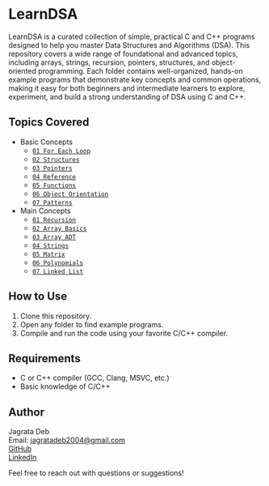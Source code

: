 # LearnDSA

LearnDSA is a curated collection of simple, practical C and C++ programs designed to help you master Data Structures and Algorithms (DSA). This repository covers a wide range of foundational and advanced topics, including arrays, strings, recursion, pointers, structures, and object-oriented programming. Each folder contains well-organized, hands-on example programs that demonstrate key concepts and common operations, making it easy for both beginners and intermediate learners to explore, experiment, and build a strong understanding of DSA using C and C++.

## Topics Covered
- Basic Concepts
  - [`01 For Each Loop`](./01%20Basic%20Concepts/01%20For%20Each%20Loop/)
  - [`02 Structures`](./01%20Basic%20Concepts/02%20Structures/)
  - [`03 Pointers`](./01%20Basic%20Concepts/03%20Pointers/)
  - [`04 Reference`](./01%20Basic%20Concepts/04%20Reference/)
  - [`05 Functions`](./01%20Basic%20Concepts/05%20Functions/)
  - [`06 Object Orientation`](./01%20Basic%20Concepts/06%20Object%20Orientation/)
  - [`07 Patterns`](./01%20Basic%20Concepts/07%20Patterns/)
- Main Concepts
  - [`01 Recursion`](./02%20Main%20Concepts/01%20Recursion/)
  - [`02 Array Basics`](./02%20Main%20Concepts/02%20Array%20Basics/)
  - [`03 Array ADT`](./02%20Main%20Concepts/03%20Array%20ADT/)
  - [`04 Strings`](./02%20Main%20Concepts/04%20Strings/)
  - [`05 Matrix`](./02%20Main%20Concepts/05%20Matrix/)
  - [`06 Polynomials`](./02%20Main%20Concepts/06%20Polynomials/)
  - [`07 Linked List`](./02%20Main%20Concepts/07%20Linked%20List/)

## How to Use

1. Clone this repository.
2. Open any folder to find example programs.
3. Compile and run the code using your favorite C/C++ compiler.

## Requirements
- C or C++ compiler (GCC, Clang, MSVC, etc.)
- Basic knowledge of C/C++

## Author
Jagrata Deb  
Email: jagratadeb2004@gmail.com  
[GitHub](https://github.com/jagratadeb)  
[LinkedIn](https://www.linkedin.com/in/jagratadeb/)

Feel free to reach out with questions or suggestions!


